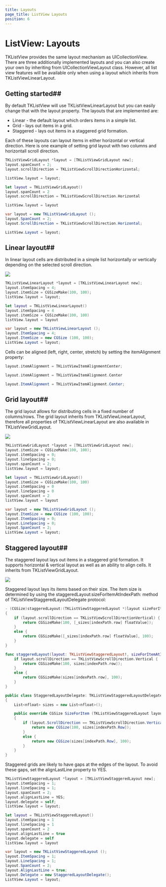 ```yaml
---
title: Layouts
page_title: ListView Layouts
position: 6
---
```


# ListView: Layouts

TKListView provides the same layout mechanism as UICollectionView. There are three additionally implemented layouts and you can also create your own by inheriting from UICollectionViewLayout class. However, all list view features will be available only when using a layout which inherits from TKListViewLinearLayout.

## Getting started##

By default TKListView will use TKListViewLinearLayout but you can easily change that with the layout property. The layouts that are implemented are:

- Linear - the default layout which orders items in a simple list.
- Grid - lays out items in a grid.
- Staggered - lays out items in a staggered grid formation.

Each of these layouts can layout items in either horizontal or vertical direction. Here is one example of setting grid layout with two columns and horizontall scroll direction.

```Objective-C
TKListViewGridLayout *layout = [TKListViewGridLayout new];
layout.spanCount = 2;
layout.scrollDirection = TKListViewScrollDirectionHorizontal;

listView.layout = layout;
```
```Swift
let layout = TKListViewGridLayout()
layout.spanCount = 2
layout.scrollDirection = TKListViewScrollDirection.Horizontal

listView.layout = layout
```
```C#
var layout = new TKListViewGridLayout ();
layout.SpanCount = 2;
layout.ScrollDirection = TKListViewScrollDirection.Horizontal;

ListView.Layout = layout;
```

## Linear layout##

In linear layout cells are distributed in a simple list horizontally or vertically depending on the selected scroll direction.

<img src="../images/listview-layouts001.png"/>

```Objective-C
TKListViewLinearLayout *layout = [TKListViewLinearLayout new];
layout.itemSpacing = 4;
layout.itemSize = CGSizeMake(100, 100);
listView.layout = layout;
```
```Swift
let layout = TKListViewLinearLayout()
layout.itemSpacing = 4
layout.itemSize = CGSizeMake(100, 100)
listView.layout = layout
```
```C#
var layout = new TKListViewLinearLayout ();
layout.ItemSpacing = 4;
layout.ItemSize = new CGSize (100, 100);
ListView.Layout = layout;
```

Cells can be aligned (left, right, center, stretch) by setting the itemAlignment property:

```Objective-C
layout.itemAlignment = TKListViewItemAlignmentCenter;
```
```Swift
layout.itemAlignment = TKListViewItemAlignment.Center
```
```C#
layout.ItemAlignment = TKListViewItemAlignment.Center;
```

## Grid layout##

The grid layout allows for distributing cells in a fixed number of columns/rows. The grid layout inherits from TKListViewLinearLayout, therefore all properties of TKListViewLinearLayout are also available in TKListViewGridLayout.

<img src="../images/listview-layouts002.png"/>

```Objective-C
TKListViewGridLayout *layout = [TKListViewGridLayout new];
layout.itemSize = CGSizeMake(100, 100);
layout.itemSpacing = 0;
layout.lineSpacing = 0;
layout.spanCount = 2;
listView.layout = layout;
```
```Swift
let layout = TKListViewGridLayout()
layout.itemSize = CGSizeMake(100, 100)
layout.itemSpacing = 0
layout.lineSpacing = 0
layout.spanCount = 2
listView.layout = layout
```
```C#
var layout = new TKListViewGridLayout ();
layout.ItemSize = new CGSize (100, 100);
layout.ItemSpacing = 0;
layout.LineSpacing = 0;
layout.SpanCount = 2;
ListView.Layout = layout;
```

## Staggered layout##

The staggered layout lays out items in a staggered grid formation. It supports horizontal & vertical layout as well as an ability to align cells. It inherits from TKListViewGridLayout. 

<img src="../images/listview-layouts003.png"/>

Staggered layout lays its items based on their size. The item size is determined by using the staggeredLayout:sizeForItemAtIndexPath: method of TKListViewStaggeredLayoutDelegate protocol:

```Objective-C
- (CGSize)staggeredLayout:(TKListViewStaggeredLayout *)layout sizeForItemAtIndexPath:(NSIndexPath *)indexPath
{
    if (layout.scrollDirection == TKListViewScrollDirectionVertical) {
        return CGSizeMake(100, [_sizes[indexPath.row] floatValue]);
    }
    else {
        return CGSizeMake([_sizes[indexPath.row] floatValue], 100);
    }
}
```
```Swift
func staggeredLayout(layout: TKListViewStaggeredLayout!, sizeForItemAtIndexPath indexPath: NSIndexPath!) -> CGSize {
    if layout.scrollDirection == TKListViewScrollDirection.Vertical {
        return CGSizeMake(100, sizes[indexPath.row]);
    }
    else {
        return CGSizeMake(sizes[indexPath.row], 100);
    }
}
```
```C#
public class StaggeredLayoutDelegate: TKListViewStaggeredLayoutDelegate
{
	List<nfloat> sizes = new List<nfloat>();

	public override CGSize SizeForItem (TKListViewStaggeredLayout layout, NSIndexPath indexPath)
	{
		if (layout.ScrollDirection == TKListViewScrollDirection.Vertical) {
			return new CGSize(100, sizes[indexPath.Row]);
		}
		else {
			return new CGSize(sizes[indexPath.Row], 100);
		}
	}
}
```

Staggered grids are likely to have gaps at the edges of the layout. To avoid these gaps, set the alignLastLine property to YES.

```Objective-C
TKListViewStaggeredLayout *layout = [TKListViewStaggeredLayout new];
layout.itemSpacing = 1;
layout.lineSpacing = 1;
layout.spanCount = 2;
layout.alignLastLine = YES;
layout.delegate = self;
listView.layout = layout;
```
```Swift
let layout = TKListViewStaggeredLayout()
layout.itemSpacing = 1
layout.lineSpacing = 1
layout.spanCount = 2
layout.alignLastLine = true
layout.delegate = self
listView.layout = layout
```
```C#
var layout = new TKListViewStaggeredLayout ();
layout.ItemSpacing = 1;
layout.LineSpacing = 1;
layout.SpanCount = 2;
layout.AlignLastLine = true;
layout.Delegate = new StaggeredLayoutDelegate();
ListView.Layout = layout;
```


